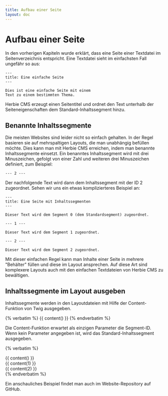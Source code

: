 ```yaml
---
title: Aufbau einer Seite
layout: doc
---
```


# Aufbau einer Seite

In den vorherigen Kapiteln wurde erklärt, dass eine Seite einer Textdatei im Seitenverzeichnis entspricht. 
Eine Textdatei sieht im einfachsten Fall ungefähr so aus:

    ---
    title: Eine einfache Seite
    ---

    Dies ist eine einfache Seite mit einem 
    Text zu einem bestimmten Thema.

Herbie CMS erzeugt einen Seitentitel und ordnet den Text unterhalb der Seiteneigenschaften dem Standard-Inhaltssegment hinzu.


## Benannte Inhaltssegmente

Die meisten Websites sind leider nicht so einfach gehalten. 
In der Regel basieren sie auf mehrspaltigen Layouts, die man unabhängig befüllen möchte.
Dies kann man mit Herbie CMS erreichen, indem man benannte Inhaltssegmente einsetzt.
Ein benanntes Inhaltssegment wird mit drei Minuszeichen, gefolgt von einer Zahl und weiteren drei Minuszeichen definiert, zum Beispiel:

    --- 2 ---

Der nachfolgende Text wird dann dem Inhaltssegment mit der ID 2 zugeordnet. 
Sehen wir uns ein etwas komplizierteres Beispiel an:

    ---
    title: Eine Seite mit Inhaltssegmenten
    ---

    Dieser Text wird dem Segment 0 (dem Standardsegment) zugeordnet.

    --- 1 ---

    Dieser Text wird dem Segment 1 zugeordnet.

    --- 2 ---

    Dieser Text wird dem Segment 2 zugeordnet.


Mit dieser einfachen Regel kann man Inhalte einer Seite in mehrere "Behälter" füllen und diese im Layout ansprechen. 
Auf diese Art sind komplexere Layouts auch mit den einfachen Textdateien von Herbie CMS zu bewältigen.


## Inhaltssegmente im Layout ausgeben

Inhaltssegmente werden in den Layoutdateien mit Hilfe der Content-Funktion von Twig ausgegeben.

{% verbatim %}
    {{ content() }}
{% endverbatim %}

Die Content-Funktion erwartet als einzigen Parameter die Segment-ID. 
Wenn kein Parameter angegeben ist, wird das Standard-Inhaltssegment ausgegeben.

{% verbatim %}
    <body>
        <div class="segment-0 standard">
            {{ content() }}
        </div>
        <div class="segment-1">
            {{ content(1) }}
        </div>
        <div class="segment-2">
            {{ content(2) }}
        </div>
    </body>
{% endverbatim %}

Ein anschauliches Beispiel findet man auch im Website-Repository auf GitHub.
